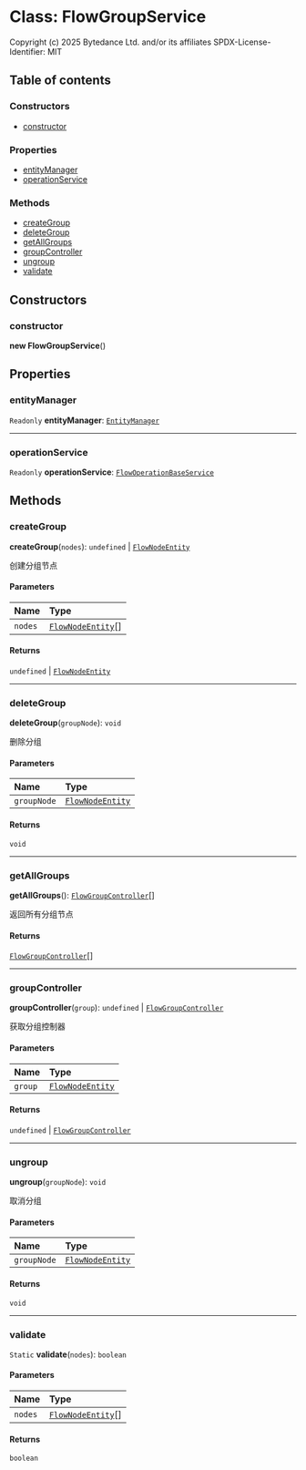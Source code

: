 # Class: FlowGroupService

Copyright (c) 2025 Bytedance Ltd. and/or its affiliates
SPDX-License-Identifier: MIT

## Table of contents

### Constructors

* [constructor](/auto-docs/free-layout-editor/classes/FlowGroupService.md#constructor)

### Properties

* [entityManager](/auto-docs/free-layout-editor/classes/FlowGroupService.md#entitymanager)
* [operationService](/auto-docs/free-layout-editor/classes/FlowGroupService.md#operationservice)

### Methods

* [createGroup](/auto-docs/free-layout-editor/classes/FlowGroupService.md#creategroup)
* [deleteGroup](/auto-docs/free-layout-editor/classes/FlowGroupService.md#deletegroup)
* [getAllGroups](/auto-docs/free-layout-editor/classes/FlowGroupService.md#getallgroups)
* [groupController](/auto-docs/free-layout-editor/classes/FlowGroupService.md#groupcontroller)
* [ungroup](/auto-docs/free-layout-editor/classes/FlowGroupService.md#ungroup)
* [validate](/auto-docs/free-layout-editor/classes/FlowGroupService.md#validate)

## Constructors

### constructor

**new FlowGroupService**()

## Properties

### entityManager

`Readonly` **entityManager**: [`EntityManager`](/auto-docs/free-layout-editor/classes/EntityManager.md)

***

### operationService

`Readonly` **operationService**: [`FlowOperationBaseService`](/auto-docs/free-layout-editor/variables/FlowOperationBaseService-1.md)

## Methods

### createGroup

**createGroup**(`nodes`): `undefined` | [`FlowNodeEntity`](/auto-docs/free-layout-editor/classes/FlowNodeEntity-1.md)

创建分组节点

#### Parameters

| Name | Type |
| :------ | :------ |
| `nodes` | [`FlowNodeEntity`](/auto-docs/free-layout-editor/classes/FlowNodeEntity-1.md)\[] |

#### Returns

`undefined` | [`FlowNodeEntity`](/auto-docs/free-layout-editor/classes/FlowNodeEntity-1.md)

***

### deleteGroup

**deleteGroup**(`groupNode`): `void`

删除分组

#### Parameters

| Name | Type |
| :------ | :------ |
| `groupNode` | [`FlowNodeEntity`](/auto-docs/free-layout-editor/classes/FlowNodeEntity-1.md) |

#### Returns

`void`

***

### getAllGroups

**getAllGroups**(): [`FlowGroupController`](/auto-docs/free-layout-editor/classes/FlowGroupController.md)\[]

返回所有分组节点

#### Returns

[`FlowGroupController`](/auto-docs/free-layout-editor/classes/FlowGroupController.md)\[]

***

### groupController

**groupController**(`group`): `undefined` | [`FlowGroupController`](/auto-docs/free-layout-editor/classes/FlowGroupController.md)

获取分组控制器

#### Parameters

| Name | Type |
| :------ | :------ |
| `group` | [`FlowNodeEntity`](/auto-docs/free-layout-editor/classes/FlowNodeEntity-1.md) |

#### Returns

`undefined` | [`FlowGroupController`](/auto-docs/free-layout-editor/classes/FlowGroupController.md)

***

### ungroup

**ungroup**(`groupNode`): `void`

取消分组

#### Parameters

| Name | Type |
| :------ | :------ |
| `groupNode` | [`FlowNodeEntity`](/auto-docs/free-layout-editor/classes/FlowNodeEntity-1.md) |

#### Returns

`void`

***

### validate

`Static` **validate**(`nodes`): `boolean`

#### Parameters

| Name | Type |
| :------ | :------ |
| `nodes` | [`FlowNodeEntity`](/auto-docs/free-layout-editor/classes/FlowNodeEntity-1.md)\[] |

#### Returns

`boolean`
